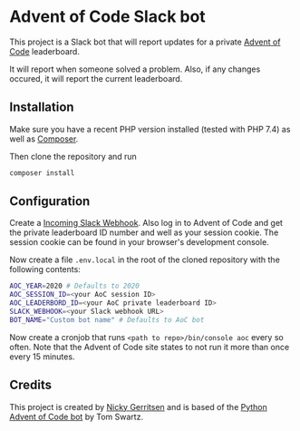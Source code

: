 # Advent of Code Slack bot

This project is a Slack bot that will report updates for a private [Advent of Code](https://adventofcode.com) leaderboard.

It will report when someone solved a problem. Also, if any changes occured, it will report the current leaderboard.

## Installation

Make sure you have a recent PHP version installed (tested with PHP 7.4) as well as [Composer](https://getcomposer.org).

Then clone the repository and run

```bash
composer install
```

## Configuration

Create a [Incoming Slack Webhook](https://my.slack.com/services/new/incoming-webhook/).
Also log in to Advent of Code and get the private leaderboard ID number and well as your session cookie.
The session cookie can be found in your browser's development console.

Now create a file `.env.local` in the root of the cloned repository with the following contents:

```bash
AOC_YEAR=2020 # Defaults to 2020
AOC_SESSION_ID=<your AoC session ID>
AOC_LEADERBORD_ID=<your AoC private leaderboard ID>
SLACK_WEBHOOK=<your Slack webhook URL>
BOT_NAME="Custom bot name" # Defaults to AoC bot
```

Now create a cronjob that runs `<path to repo>/bin/console aoc` every so often. Note that the Advent of Code site
states to not run it more than once every 15 minutes.

## Credits

This project is created by [Nicky Gerritsen](https://github.com/nickygerritsen) and is based of the
[Python Advent of Code bot](https://github.com/tomswartz07/AdventOfCodeLeaderboard.git) by Tom Swartz.
